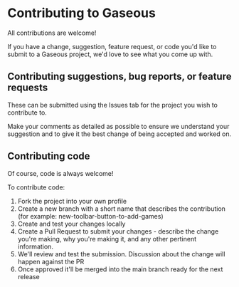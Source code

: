 # Contributing to Gaseous

All contributions are welcome!

If you have a change, suggestion, feature request, or code you'd like to submit to a Gaseous project, we'd love to see what you come up with.

## Contributing suggestions, bug reports, or feature requests

These can be submitted using the Issues tab for the project you wish to contribute to.

Make your comments as detailed as possible to ensure we understand your suggestion and to give it the best change of being accepted and worked on.

## Contributing code

Of course, code is always welcome!

To contribute code:
1. Fork the project into your own profile
2. Create a new branch with a short name that describes the contribution (for example: new-toolbar-button-to-add-games)
3. Create and test your changes locally
4. Create a Pull Request to submit your changes - describe the change you're making, why you're making it, and any other pertinent information.
5. We'll review and test the submission. Discussion about the change will happen against the PR
6. Once approved it'll be merged into the main branch ready for the next release
